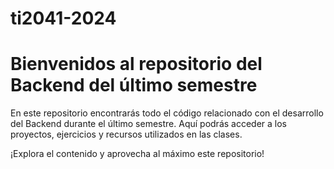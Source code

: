 # ti2041-2024

# Bienvenidos al repositorio del Backend del último semestre

En este repositorio encontrarás todo el código relacionado con el desarrollo del Backend durante el último semestre. Aquí podrás acceder a los proyectos, ejercicios y recursos utilizados en las clases.

¡Explora el contenido y aprovecha al máximo este repositorio!
